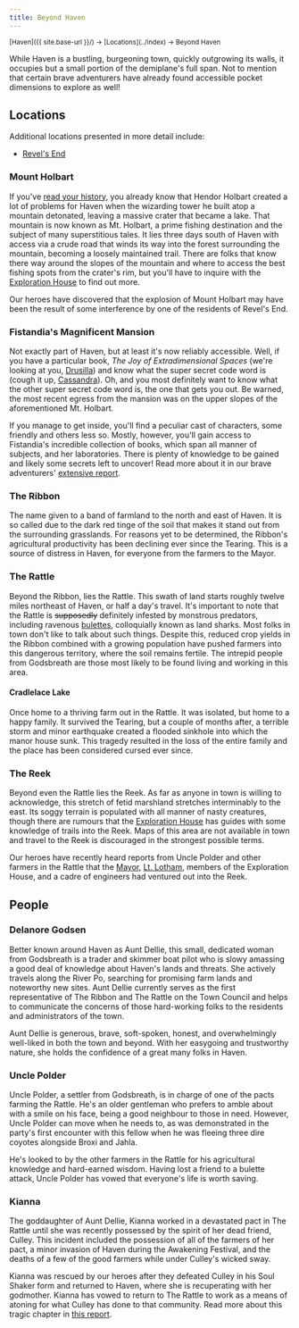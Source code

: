 ```yaml
---
title: Beyond Haven
---
```


<span style="font-size:smaller;">
  [Haven]({{ site.base-url }}/) -> [Locations](../index) -> Beyond Haven
</span>

While Haven is a bustling, burgeoning town, quickly outgrowing its walls, it occupies but a small portion of the demiplane's full span.  Not to mention that certain brave adventurers have already found accessible pocket dimensions to explore as well!

## Locations

Additional locations presented in more detail include:

* [Revel's End](./revels_end)

### Mount Holbart

If you've [read your history](../../general/history_of_haven#the-tearing-of-haven), you already know that Hendor Holbart created a lot of problems for Haven when the wizarding tower he built atop a mountain detonated, leaving a massive crater that became a lake.  That mountain is now known as Mt. Holbart, a prime fishing destination and the subject of many superstitious tales.  It lies three days south of Haven with access via a crude road that winds its way into the forest surrounding the mountain, becoming a loosely maintained trail.  There are folks that know there way around the slopes of the mountain and where to access the best fishing spots from the crater's rim, but you'll have to inquire with the [Exploration House](../officials/exploration_house) to find out more.

Our heroes have discovered that the explosion of Mount Holbart may have been the result of some interference by one of the residents of Revel's End.

### Fistandia's Magnificent Mansion

Not exactly part of Haven, but at least it's now reliably accessible.  Well, if you have a particular book, *The Joy of Extradimensional Spaces* (we're looking at you, [Drusilla](../scholars/drusillas_forest)) and know what the super secret code word is (cough it up, [Cassandra](../scholars/cassandras_magic)).  Oh, and you most definitely want to know what the other super secret code word is, the one that gets you out.  Be warned, the most recent egress from the mansion was on the upper slopes of the aforementioned Mt. Holbart.

If you manage to get inside, you'll find a peculiar cast of characters, some friendly and others less so.  Mostly, however, you'll gain access to Fistandia's incredible collection of books, which span all manner of subjects, and her laboratories.  There is plenty of knowledge to be gained and likely some secrets left to uncover!  Read more about it in our brave adventurers' [extensive report](https://www.worldanvil.com/w/haven---kag-edition-agbadza79/a/the-joy-of-extradimensional-spaces-plot).

### The Ribbon

The name given to a band of farmland to the north and east of Haven.  It is so called due to the dark red tinge of the soil that makes it stand out from the surrounding grasslands.  For reasons yet to be determined, the Ribbon's agricultural productivity has been declining ever since the Tearing.  This is a source of distress in Haven, for everyone from the farmers to the Mayor.

### The Rattle

Beyond the Ribbon, lies the Rattle.  This swath of land starts roughly twelve miles northeast of Haven, or half a day's travel.  It's important to note that the Rattle is ~~supposedly~~ definitely infested by monstrous predators, including ravenous [bulettes](https://www.dndbeyond.com/monsters/16818-bulette), colloquially known as land sharks.  Most folks in town don't like to talk about such things.  Despite this, reduced crop yields in the Ribbon combined with a growing population have pushed farmers into this dangerous territory, where the soil remains fertile.  The intrepid people from Godsbreath are those most likely to be found living and working in this area.

#### Cradlelace Lake

Once home to a thriving farm out in the Rattle.  It was isolated, but home to a happy family.  It survived the Tearing, but a couple of months after, a terrible storm and minor earthquake created a flooded sinkhole into which the manor house sunk.  This tragedy resulted in the loss of the entire family and the place has been considered cursed ever since.

### The Reek

Beyond even the Rattle lies the Reek.  As far as anyone in town is willing to acknowledge, this stretch of fetid marshland stretches interminably to the east.  Its soggy terrain is populated with all manner of nasty creatures, though there are rumours that the [Exploration House](../officials/exploration_house) has guides with some knowledge of trails into the Reek.  Maps of this area are not available in town and travel to the Reek is discouraged in the strongest possible terms.

Our heroes have recently heard reports from Uncle Polder and other farmers in the Rattle that the [Mayor](../officials/town_hall#mayor-horatio-thorndown), [Lt. Lotham](../officials/guardhouse#lieutenant-lotham-anaxapurna), members of the Exploration House, and a cadre of engineers had ventured out into the Reek.

## People

### Delanore Godsen

Better known around Haven as Aunt Dellie, this small, dedicated woman from Godsbreath is a trader and skimmer boat pilot who is slowy amassing a good deal of knowledge about Haven's lands and threats.  She actively travels along the River Po, searching for promising farm lands and noteworthy new sites.  Aunt Dellie currently serves as the first representative of The Ribbon and The Rattle on the Town Council and helps to communicate the concerns of those hard-working folks to the residents and administrators of the town.

Aunt Dellie is generous, brave, soft-spoken, honest, and overwhelmingly well-liked in both the town and beyond.  With her easygoing and trustworthy nature, she holds the confidence of a great many folks in Haven.

### Uncle Polder

Uncle Polder, a settler from Godsbreath, is in charge of one of the pacts farming the Rattle.  He's an older gentleman who prefers to amble about with a smile on his face, being a good neighbour to those in need.  However, Uncle Polder can move when he needs to, as was demonstrated in the party's first encounter with this fellow when he was fleeing three dire coyotes alongside Broxi and Jahla.

He's looked to by the other farmers in the Rattle for his agricultural knowledge and hard-earned wisdom.  Having lost a friend to a bulette attack, Uncle Polder has vowed that everyone's life is worth saving.

### Kianna

The goddaughter of Aunt Dellie, Kianna worked in a devastated pact in The Rattle until she was recently possessed by the spirit of her dead friend, Culley.  This incident included the possession of all of the farmers of her pact, a minor invasion of Haven during the Awakening Festival, and the deaths of a few of the good farmers while under Culley's wicked sway.

Kianna was rescued by our heroes after they defeated Culley in his Soul Shaker form and returned to Haven, where she is recuperating with her godmother.  Kianna has vowed to return to The Rattle to work as a means of atoning for what Culley has done to that community.  Read more about this tragic chapter in [this report](https://www.worldanvil.com/w/haven---kag-edition-agbadza79/a/written-in-blood-plot).
